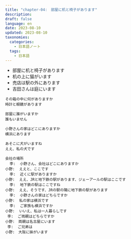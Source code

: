 ```yaml
---
title: "chapter-04:　部屋に机と椅子があります" 
description: 
draft: false
language: en
date: 2023-08-10
updated: 2023-08-10
taxonomies:
  categories:
    - 日本語ノート
  tags:
    - 日本語
---
```


- 部屋に机と椅子があります
- 机の上に猫がいます 
- 売店は駅の外にあります
- 吉田さんは庭にいます

<!-- more -->

```
その箱の中に何がありますか
時計と眼鏡があります
```

```
部屋に誰がいますか
誰もいません
```

```
小野さんの家はどこにありますか
横浜にあります
```

```
あそこに犬がいますね
ええ、私の犬です
```


```
会社の場所
  李:  小野さん、会社はどこにありますか
小野:  ええと、ここです　
  李:  近くに駅がありますか
小野:  ええ、JRと地下鉄の駅があります、ジェーアールの駅はここです
  李:  地下鉄の駅はここですね
小野:  ええ、そうです、JRの駅の隣に地下鉄の駅があります
  李:  小野さんの家はどちらですか
小野:  私の家は横浜です
  李:  ご家族も横浜ですか
小野:  いいえ、私は一人暮らしです
 李:  ご両親はどちらですか
小野:　両親は名古屋にいます
 李:  ご兄弟は
小野:　大阪に妹がいます
```
